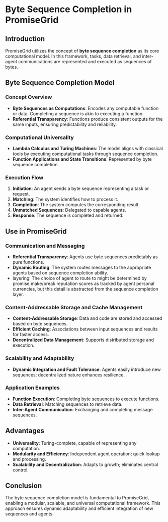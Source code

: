 # Byte Sequence Completion in PromiseGrid

## Introduction

PromiseGrid utilizes the concept of **byte sequence completion** as its core computational model. In this framework, tasks, data retrieval, and inter-agent communications are represented and executed as sequences of bytes.

## Byte Sequence Completion Model

### Concept Overview

- **Byte Sequences as Computations**: Encodes any computable function or data. Completing a sequence is akin to executing a function.
- **Referential Transparency**: Functions produce consistent outputs for the same inputs, ensuring predictability and reliability.

### Computational Universality

- **Lambda Calculus and Turing Machines**: The model aligns with classical tools by executing computational tasks through sequence completion.
- **Function Applications and State Transitions**: Represented by byte sequence completion.

### Execution Flow

1. **Initiation**: An agent sends a byte sequence representing a task or request.
2. **Matching**: The system identifies how to process it.
3. **Completion**: The system computes the corresponding result.
4. **Unmatched Sequences**: Delegated to capable agents.
5. **Response**: The sequence is completed and returned.

## Use in PromiseGrid

### Communication and Messaging

- **Referential Transparency**: Agents use byte sequences predictably as pure functions.
- **Dynamic Routing**: The system routes messages to the appropriate agents based on sequence completion ability.
- layering: The choice of agent to route to might be determined by promise make/break reputation scores as tracked by agent personal currencies, but this detail is abstracted from the sequence completion layer.

### Content-Addressable Storage and Cache Management

- **Content-Addressable Storage**: Data and code are stored and accessed based on byte sequences.
- **Efficient Caching**: Associations between input sequences and results for faster access.
- **Decentralized Data Management**: Supports distributed storage and execution.

### Scalability and Adaptability

- **Dynamic Integration and Fault Tolerance**: Agents easily introduce new sequences; decentralized nature enhances resilience.

### Application Examples

- **Function Execution**: Completing byte sequences to execute functions.
- **Data Retrieval**: Matching sequences to retrieve data.
- **Inter-Agent Communication**: Exchanging and completing message sequences.

## Advantages

- **Universality**: Turing-complete, capable of representing any computation.
- **Modularity and Efficiency**: Independent agent operation; quick lookup and processing.
- **Scalability and Decentralization**: Adapts to growth; eliminates central control.

## Conclusion

The byte sequence completion model is fundamental to PromiseGrid, enabling a modular, scalable, and universal computational framework. This approach ensures dynamic adaptability and efficient integration of new sequences and agents.

